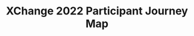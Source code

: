 ---
title: XChange 2022 Participant Journey Map
redirect_to: https://miro.com/app/board/uXjVOFHGq2A=/?invite_link_id=212323274019
redirect_from: 
  - /XC22ParticipantJourneyMap
  - /xc22participantjourneymap
---
